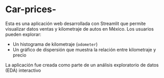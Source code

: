# Car-prices-

Esta es una aplicación web desarrollada con Streamlit que permite visualizar datos ventas y kilometraje de autos en México. Los usuarios pueden explorar:

- Un histograma de kilometraje (`odometer`)
- Un gráfico de dispersión que muestra la relación entre kilometraje y precio

La aplicación fue creada como parte de un análisis exploratorio de datos (EDA) interactivo